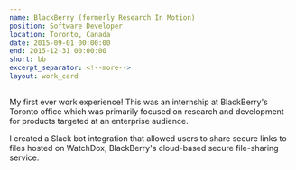 ```yaml
---
name: BlackBerry (formerly Research In Motion)
position: Software Developer
location: Toronto, Canada
date: 2015-09-01 00:00:00
end: 2015-12-31 00:00:00
short: bb
excerpt_separator: <!--more-->
layout: work_card
---
```


My first ever work experience! This was an internship at BlackBerry's Toronto office which was primarily focused on research and development for products targeted at an enterprise audience. 

I created a Slack bot integration that allowed users to share secure links to files hosted on WatchDox, BlackBerry's cloud-based secure file-sharing service.